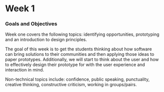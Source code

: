# Week 1


### Goals and Objectives

Week one covers the following topics: identifying opportunities, prototyping and an introduction to design principles.

The goal of this week is to get the students thinking about how software can bring solutions to their communities and then applying those ideas to paper prototypes. Additionally, we will start to think about the user and how to effectively design their prototype for with the user experience and interaction in mind.

Non-technical topics include: confidence, public speaking, punctuality, creative thinking, constructive criticism, working in groups/pairs.

